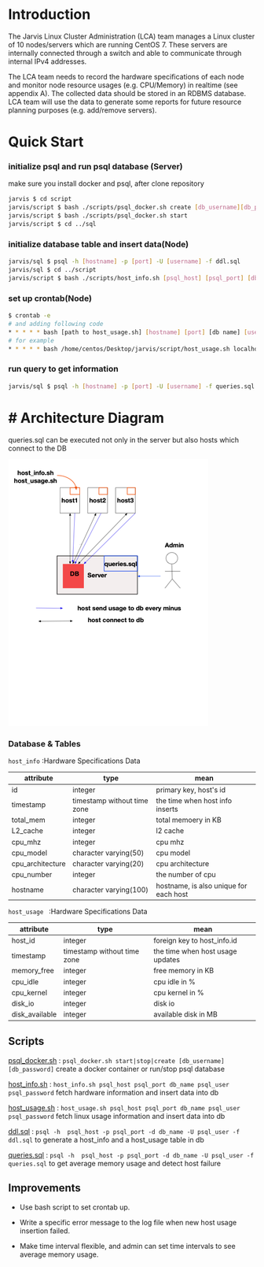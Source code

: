 

# Introduction

The Jarvis Linux Cluster Administration (LCA) team manages a Linux cluster of 10 nodes/servers which are running CentOS 7. These servers are internally connected through a switch and able to communicate through internal IPv4 addresses.

The LCA team needs to record the hardware specifications of each node and monitor node resource usages (e.g. CPU/Memory) in realtime (see appendix A). The collected data should be stored in an RDBMS database. LCA team will use the data to generate some reports for future resource planning purposes (e.g. add/remove servers).



# Quick Start

### initialize psql and run psql database (Server)

make sure you install docker and psql, after clone repository 

```bash
jarvis $ cd script
jarvis/script $ bash ./scripts/psql_docker.sh create [db_username][db_password]
jarvis/script $ bash ./scripts/psql_docker.sh start 
jarvis/script $ cd ../sql

```



### initialize database table and insert data(Node)

```bash
jarvis/sql $ psql -h [hostname] -p [port] -U [username] -f ddl.sql
jarvis/sql $ cd ../script
jarvis/script $ bash ./scripts/host_info.sh [psql_host] [psql_port] [db_name] [psql_user] [psql_password]
```



### set up crontab(Node)

```bash
$ crontab -e
# and adding following code
* * * * * bash [path to host_usage.sh] [hostname] [port] [db name] [username] [ user password] >> /tmp/host_usage.log
# for example
* * * * * bash /home/centos/Desktop/jarvis/script/host_usage.sh localhost 5432 host_agent postgres password >> /tmp/host_usage.log
```



### run query to get information

```bash
jarvis/sql $ psql -h [hostname] -p [port] -U [username] -f queries.sql
```



# \# Architecture Diagram



queries.sql can be executed not only in the server but also hosts which connect to the DB

![](./assert/Architecture.png)

### Database & Tables

`host_info` :Hardware Specifications Data

|attribute|type|mean|
|----|----|----|
|id               | integer                     | primary key, host's id |
| timestamp        | timestamp without time zone | the time when host info inserts |
|total_mem        | integer                     | total memoery in KB |
|L2_cache         | integer                     | l2 cache |
|cpu_mhz          | integer                     | cpu mhz |
|cpu_model        | character varying(50)       | cpu model |
|cpu_architecture | character varying(20)       | cpu architecture |
|cpu_number       | integer                     | the number of cpu |
|hostname         | character varying(100)      | hostname, is also unique for each host |

`host_usage ` :Hardware Specifications Data

|attribute|type|mean|
|----|----|----|
|host_id               | integer                     | foreign key to host_info.id |
| timestamp        | timestamp without time zone | the time when host usage updates |
|memory_free        | integer                     | free memory in KB |
|cpu_idle         | integer                     | cpu idle in % |
|cpu_kernel          | integer                     | cpu kernel in % |
|disk_io        | integer | disk io |
|disk_available | integer | available disk in MB |



## Scripts

[psql_docker.sh](./script/host_info.sh) : `psql_docker.sh start|stop|create [db_username][db_password]` create a docker container or run/stop psql database

[host_info.sh](./script/host_info.sh) : `host_info.sh psql_host psql_port db_name psql_user psql_password` fetch hardware information and insert data into db

[host_usage.sh](./script/host_usage.sh) : `host_usage.sh psql_host psql_port db_name psql_user psql_password` fetch linux usage information and insert data into db

[ddl.sql](./sql/ddl.sql) : `psql -h  psql_host -p psql_port -d db_name -U psql_user -f ddl.sql` to generate a host_info and a host_usage table in db

[queries.sql](./sql/queries.sh) : `psql -h  psql_host -p psql_port -d db_name -U psql_user -f queries.sql` to get average memory usage and detect host failure






## Improvements

- Use bash script to set crontab up.

- Write a specific error message to the log file when new host usage insertion failed.

- Make time interval flexible, and admin can set time intervals to see average memory usage.


